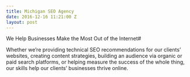 ```yaml
---
title: Michigan SEO Agency
date: 2016-12-16 11:21:00 Z
layout: post
---
```


We Help Businesses Make the Most Out of the Internet# 
 

Whether we’re providing technical SEO recommendations for our clients’ websites, creating content strategies, building an audience via organic or paid search platforms, or helping measure the success of the whole thing, our skills help our clients’ businesses thrive online.





[](http://www.ja-publications.agency)